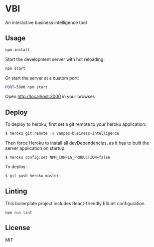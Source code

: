 # VBI

An interactive business intelligence tool

## Usage

```bash
npm install
```

Start the development server with hot reloading:

```bash
npm start
```

Or start the server at a custom port:

```bash
PORT=5000 npm start
```

Open [http://localhost:3000](http://localhost:3000) in your browser.


## Deploy

To deploy to heroku, first set a git remote to your heroku application:

```bash
$ heroku git:remote -a vanpaz-business-intelligence
```

Then force Heroku to install all devDependencies, as it has to built the server application on startup:

```
$ heroku config:set NPM_CONFIG_PRODUCTION=false
```

To deploy:

```bash
$ git push heroku master
```


## Linting

This boilerplate project includes React-friendly ESLint configuration.

```
npm run lint
```

## License

MIT
